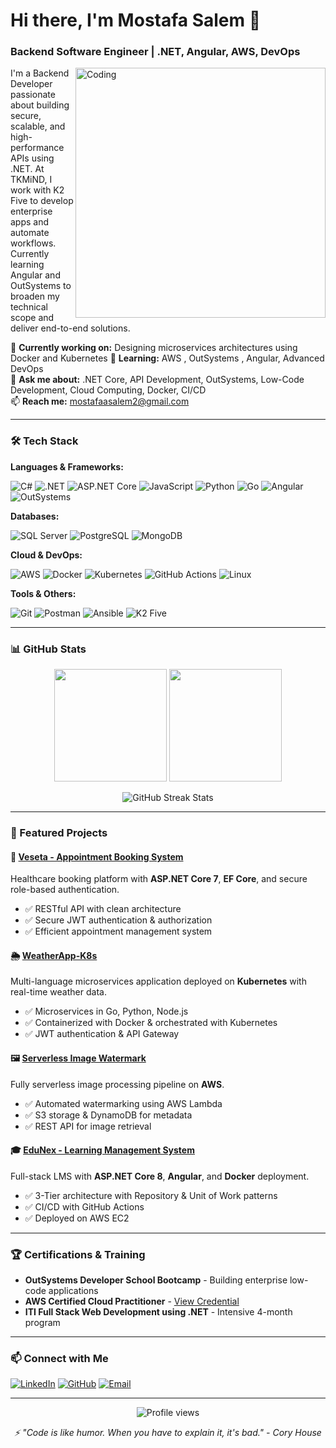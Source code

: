 # Hi there, I'm Mostafa Salem 👋

### Backend Software Engineer | .NET, Angular, AWS, DevOps

<img align="right" alt="Coding" width="400" src="https://user-images.githubusercontent.com/74038190/229223263-cf2e4b07-2615-4f87-9c38-e37600f8381a.gif">

I'm a Backend Developer passionate about building secure, scalable, and high-performance APIs using .NET.
At TKMiND, I work with K2 Five to develop enterprise apps and automate workflows.
Currently learning Angular and OutSystems to broaden my technical scope and deliver end-to-end solutions.


🔭 **Currently working on:** Designing microservices architectures using Docker and Kubernetes 
🌱 **Learning:** AWS , OutSystems , Angular, Advanced DevOps  
💬 **Ask me about:** .NET Core, API Development, OutSystems, Low-Code Development, Cloud Computing, Docker, CI/CD  
📫 **Reach me:** mostafaasalem2@gmail.com  

---

### 🛠️ Tech Stack

**Languages & Frameworks:**

![C#](https://img.shields.io/badge/C%23-239120?style=for-the-badge&logo=c-sharp&logoColor=white)
![.NET](https://img.shields.io/badge/.NET-512BD4?style=for-the-badge&logo=dotnet&logoColor=white)
![ASP.NET Core](https://img.shields.io/badge/ASP.NET_Core-512BD4?style=for-the-badge&logo=dotnet&logoColor=white)
![JavaScript](https://img.shields.io/badge/JavaScript-F7DF1E?style=for-the-badge&logo=javascript&logoColor=black)
![Python](https://img.shields.io/badge/Python-3776AB?style=for-the-badge&logo=python&logoColor=white)
![Go](https://img.shields.io/badge/Go-00ADD8?style=for-the-badge&logo=go&logoColor=white)
![Angular](https://img.shields.io/badge/Angular-DD0031?style=for-the-badge&logo=angular&logoColor=white)
![OutSystems](https://img.shields.io/badge/OutSystems-E60000?style=for-the-badge&logo=outsystems&logoColor=white)

**Databases:**

![SQL Server](https://img.shields.io/badge/SQL_Server-CC2927?style=for-the-badge&logo=microsoft-sql-server&logoColor=white)
![PostgreSQL](https://img.shields.io/badge/PostgreSQL-316192?style=for-the-badge&logo=postgresql&logoColor=white)
![MongoDB](https://img.shields.io/badge/MongoDB-47A248?style=for-the-badge&logo=mongodb&logoColor=white)

**Cloud & DevOps:**

![AWS](https://img.shields.io/badge/AWS-232F3E?style=for-the-badge&logo=amazon-aws&logoColor=white)
![Docker](https://img.shields.io/badge/Docker-2496ED?style=for-the-badge&logo=docker&logoColor=white)
![Kubernetes](https://img.shields.io/badge/Kubernetes-326CE5?style=for-the-badge&logo=kubernetes&logoColor=white)
![GitHub Actions](https://img.shields.io/badge/GitHub_Actions-2088FF?style=for-the-badge&logo=github-actions&logoColor=white)
![Linux](https://img.shields.io/badge/Linux-FCC624?style=for-the-badge&logo=linux&logoColor=black)

**Tools & Others:**

![Git](https://img.shields.io/badge/Git-F05032?style=for-the-badge&logo=git&logoColor=white)
![Postman](https://img.shields.io/badge/Postman-FF6C37?style=for-the-badge&logo=postman&logoColor=white)
![Ansible](https://img.shields.io/badge/Ansible-EE0000?style=for-the-badge&logo=ansible&logoColor=white)
![K2 Five](https://img.shields.io/badge/K2_Five-0066CC?style=for-the-badge&logo=data:image/png;base64,iVBORw0KGgoAAAANSUhEUgAAAA4AAAAOCAYAAAAfSC3RAAAABHNCSVQICAgIfAhkiAAAAAlwSFlzAAAA7AAAAOwBeShxvQAAABl0RVh0U29mdHdhcmUAd3d3Lmlua3NjYXBlLm9yZ5vuPBoAAADLSURBVCiRY2AYBaNgFIyCUTAKRgEpgJmZeQMDA8N/MJufnz8fXRMDAwPDf1QAU8P/ERsbGxuYRkZG5v9kACYGBgYGdE1gJ6Jr+E9OaDEwMDBiOJGcaDwEyEkGZFdjaDx69Cg5TkTXCLYC3YkYpaMkYUKSBlKdSFI0kqSBlGgkOhpJikZiopHkaCQ6GkmORoKikaxoJCoaSY5GvNFIdjTijUaSo5Gsh5KCHkpK+vAa6O2hHAWjYBSMglEwCkbBKBgFo2AUjAICAQBvejMfDhRU1gAAAABJRU5ErkJggg==&logoColor=white)

---

### 📊 GitHub Stats

<p align="center">
  <img height="180em" src="https://github-readme-stats.vercel.app/api?username=moostafasal&show_icons=true&theme=tokyonight&include_all_commits=true&count_private=true"/>
  <img height="180em" src="https://github-readme-stats.vercel.app/api/top-langs/?username=moostafasal&layout=compact&langs_count=8&theme=tokyonight"/>
</p>

<p align="center">
  <img src="https://github-readme-streak-stats.demolab.com/?user=moostafasal&theme=tokyonight" alt="GitHub Streak Stats"/>
</p>

---

### 🚀 Featured Projects

#### 🏥 [Veseta - Appointment Booking System](https://github.com/moostafasal/Veseta-API)
Healthcare booking platform with **ASP.NET Core 7**, **EF Core**, and secure role-based authentication.
- ✅ RESTful API with clean architecture
- ✅ Secure JWT authentication & authorization
- ✅ Efficient appointment management system

#### 🌦️ [WeatherApp-K8s](https://github.com/moostafasal/WeatherApp-K8s)
Multi-language microservices application deployed on **Kubernetes** with real-time weather data.
- ✅ Microservices in Go, Python, Node.js
- ✅ Containerized with Docker & orchestrated with Kubernetes
- ✅ JWT authentication & API Gateway

#### 🖼️ [Serverless Image Watermark](https://github.com/moostafasal/serverless-image-watermark)
Fully serverless image processing pipeline on **AWS**.
- ✅ Automated watermarking using AWS Lambda
- ✅ S3 storage & DynamoDB for metadata
- ✅ REST API for image retrieval

#### 🎓 [EduNex - Learning Management System](https://github.com/moostafasal/EdunexBack)
Full-stack LMS with **ASP.NET Core 8**, **Angular**, and **Docker** deployment.
- ✅ 3-Tier architecture with Repository & Unit of Work patterns
- ✅ CI/CD with GitHub Actions
- ✅ Deployed on AWS EC2

---

### 🏆 Certifications & Training

- **OutSystems Developer School Bootcamp** - Building enterprise low-code applications
- **AWS Certified Cloud Practitioner** - [View Credential](https://www.credly.com/badges/your-badge-id)
- **ITI Full Stack Web Development using .NET** - Intensive 4-month program

---

### 📫 Connect with Me

[![LinkedIn](https://img.shields.io/badge/LinkedIn-0077B5?style=for-the-badge&logo=linkedin&logoColor=white)](https://linkedin.com/in/mostafasal)
[![GitHub](https://img.shields.io/badge/GitHub-100000?style=for-the-badge&logo=github&logoColor=white)](https://github.com/moostafasal)
[![Email](https://img.shields.io/badge/Email-D14836?style=for-the-badge&logo=gmail&logoColor=white)](mailto:mostafaasalem2@gmail.com)

---

<p align="center">
  <img src="https://komarev.com/ghpvc/?username=moostafasal&label=Profile%20Views&color=0e75b6&style=flat" alt="Profile views" />
</p>

<p align="center">
  <i>⚡ "Code is like humor. When you have to explain it, it's bad." - Cory House</i>
</p>
